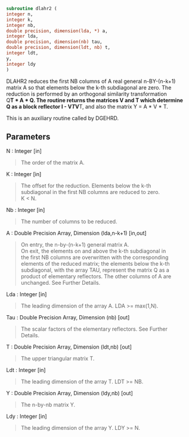 ```fortran  
subroutine dlahr2 (  
integer n,  
integer k,  
integer nb,  
double precision, dimension(lda, *) a,  
integer lda,  
double precision, dimension(nb) tau,  
double precision, dimension(ldt, nb) t,  
integer ldt,  
y,  
integer ldy  
)  
```  
  
DLAHR2 reduces the first NB columns of A real general n-BY-(n-k+1)  
matrix A so that elements below the k-th subdiagonal are zero. The  
reduction is performed by an orthogonal similarity transformation  
Q**T * A * Q. The routine returns the matrices V and T which determine  
Q as a block reflector I - V*T*V**T, and also the matrix Y = A * V * T.  
  
This is an auxiliary routine called by DGEHRD.  
  
## Parameters  
N : Integer [in]  
> The order of the matrix A.  
  
K : Integer [in]  
> The offset for the reduction. Elements below the k-th  
> subdiagonal in the first NB columns are reduced to zero.  
> K < N.  
  
Nb : Integer [in]  
> The number of columns to be reduced.  
  
A : Double Precision Array, Dimension (lda,n-k+1) [in,out]  
> On entry, the n-by-(n-k+1) general matrix A.  
> On exit, the elements on and above the k-th subdiagonal in  
> the first NB columns are overwritten with the corresponding  
> elements of the reduced matrix; the elements below the k-th  
> subdiagonal, with the array TAU, represent the matrix Q as a  
> product of elementary reflectors. The other columns of A are  
> unchanged. See Further Details.  
  
Lda : Integer [in]  
> The leading dimension of the array A.  LDA >= max(1,N).  
  
Tau : Double Precision Array, Dimension (nb) [out]  
> The scalar factors of the elementary reflectors. See Further  
> Details.  
  
T : Double Precision Array, Dimension (ldt,nb) [out]  
> The upper triangular matrix T.  
  
Ldt : Integer [in]  
> The leading dimension of the array T.  LDT >= NB.  
  
Y : Double Precision Array, Dimension (ldy,nb) [out]  
> The n-by-nb matrix Y.  
  
Ldy : Integer [in]  
> The leading dimension of the array Y. LDY >= N.  
  
